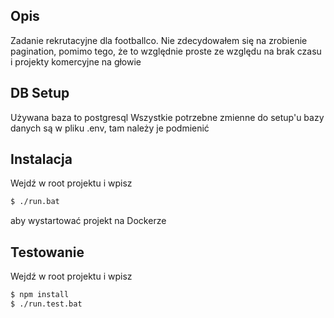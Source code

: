 ## Opis

Zadanie rekrutacyjne dla footballco.
Nie zdecydowałem się na zrobienie pagination, pomimo tego, że to względnie proste ze względu na brak czasu i projekty komercyjne na głowie

## DB Setup

Używana baza to postgresql
Wszystkie potrzebne zmienne do setup'u bazy danych są w pliku .env, tam należy je podmienić

## Instalacja

Wejdź w root projektu i wpisz
```bash
$ ./run.bat
```
aby wystartować projekt na Dockerze

## Testowanie

Wejdź w root projektu i wpisz
```bash
$ npm install
$ ./run.test.bat
```